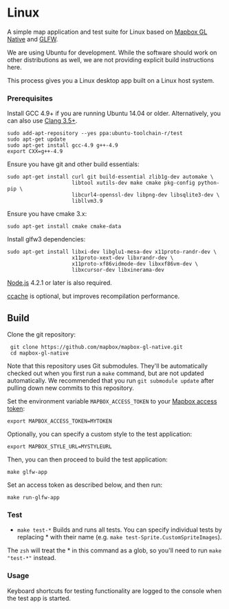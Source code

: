 # Linux

A simple map application and test suite for Linux based on [Mapbox GL Native](../../README.md) and [GLFW](https://github.com/glfw/glfw).

We are using Ubuntu for development. While the software should work on other distributions as well, we are not providing explicit build instructions here.

This process gives you a Linux desktop app built on a Linux host system.

### Prerequisites

Install GCC 4.9+ if you are running Ubuntu 14.04 or older. Alternatively, you can also use [Clang 3.5+](http://llvm.org/apt/).

    sudo add-apt-repository --yes ppa:ubuntu-toolchain-r/test
    sudo apt-get update
    sudo apt-get install gcc-4.9 g++-4.9
    export CXX=g++-4.9

Ensure you have git and other build essentials:

    sudo apt-get install curl git build-essential zlib1g-dev automake \
                         libtool xutils-dev make cmake pkg-config python-pip \
                         libcurl4-openssl-dev libpng-dev libsqlite3-dev \
                         libllvm3.9

Ensure you have cmake 3.x:

    sudo apt-get install cmake cmake-data

Install glfw3 dependencies:

    sudo apt-get install libxi-dev libglu1-mesa-dev x11proto-randr-dev \
                         x11proto-xext-dev libxrandr-dev \
                         x11proto-xf86vidmode-dev libxxf86vm-dev \
                         libxcursor-dev libxinerama-dev

[Node.js](https://nodejs.org/) 4.2.1 or later is also required.

[ccache](https://ccache.samba.org) is optional, but improves recompilation performance.

## Build

Clone the git repository:

     git clone https://github.com/mapbox/mapbox-gl-native.git
     cd mapbox-gl-native

Note that this repository uses Git submodules. They'll be automatically checked out when you first run a `make` command,
but are not updated automatically. We recommended that you run `git submodule update` after pulling down new commits to
this repository.

Set the environment variable `MAPBOX_ACCESS_TOKEN` to your [Mapbox access token](ACCESS_TOKEN.md):

    export MAPBOX_ACCESS_TOKEN=MYTOKEN

Optionally, you can specify a custom style to the test application:

    export MAPBOX_STYLE_URL=MYSTYLEURL

Then, you can then proceed to build the test application:

    make glfw-app

Set an access token as described below, and then run:

    make run-glfw-app

### Test

- `make test-*` Builds and runs all tests. You can specify individual tests by replacing * with their name (e.g. `make test-Sprite.CustomSpriteImages`).

The `zsh` will treat the * in this command as a glob, so you'll need to run
`make "test-*"` instead.

### Usage

Keyboard shortcuts for testing functionality are logged to the console when the test app is started.
